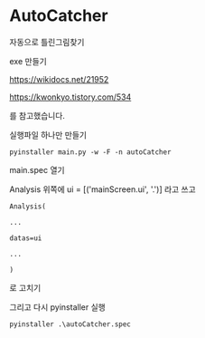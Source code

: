 # AutoCatcher
자동으로 틀린그림찾기





exe 만들기

https://wikidocs.net/21952

https://kwonkyo.tistory.com/534

를 참고했습니다.



실행파일 하나만 만들기

```
pyinstaller main.py -w -F -n autoCatcher
```

main.spec 열기

Analysis 위쪽에 ui = [('mainScreen.ui', '.')] 라고 쓰고 

```
Analysis(

...

datas=ui

...

)
```

로 고치기

그리고 다시 pyinstaller 실행

```
pyinstaller .\autoCatcher.spec
```


